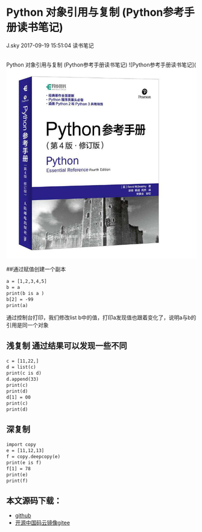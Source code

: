 <div class="blog-article">
<h1 class="title">Python 对象引用与复制 (Python参考手册读书笔记)</h1>
<span class="author">J.sky</span>
<span class="time">2017-09-19 15:51:04</span>
<span class="tag">读书笔记</span>
</div>
</br>

Python 对象引用与复制 (Python参考手册读书笔记)
![Python参考手册读书笔记](![输入图片说明](/assets/images/media/upload/2017/09/timg.jpeg)

##通过赋值创建一个副本

    a = [1,2,3,4,5]
    b = a
    print(b is a )
    b[2] = -99
    print(a)

通过控制台打印，我们修改list b中的值，打印a发现值也跟着变化了，说明a与b的引用是同一个对象

## 浅复制 通过结果可以发现一些不同

<pre><code class="python">c = [11,22,]
d = list(c)
print(c is d)
d.append(33)
print(c)
print(d)
d[1] = 00
print(c)
print(d)
</code></pre>

## 深复制 

<pre><code class="python">import copy
e = [11,12,13]
f = copy.deepcopy(e)
print(e is f)
f[1] = 78
print(e)
print(f)
</code></pre>


## 本文源码下载：

+ [github](https://github.com/bosichong/17python.com/blob/master/copy/copytest.py)
+ [开源中国码云镜像gitee](https://gitee.com/J_Sky/17python.com/blob/master/copy/copytest.py)